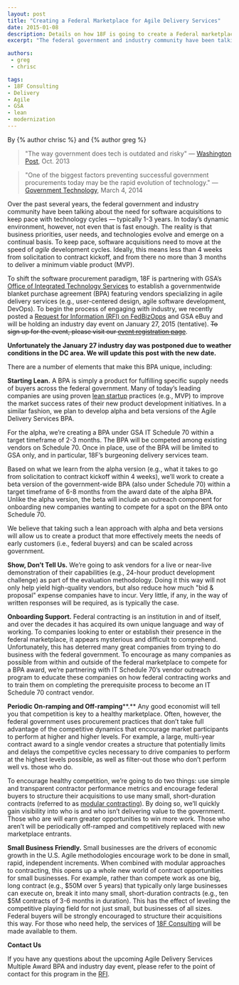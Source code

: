```yaml
---
layout: post
title: "Creating a Federal Marketplace for Agile Delivery Services"
date: 2015-01-08
description: Details on how 18F is going to create a Federal marketplace for agile delivery services
excerpt: "The federal government and industry community have been talking about the need for software acquisitions to keep pace with technology cycles — typically 1-3 years. In today’s dynamic environment, however, not even that is fast enough."

authors:
 - greg
 - chrisc

tags:
- 18F Consulting
- Delivery
- Agile
- GSA
- lean
- modernization
---
```


By {% author chrisc %} and {% author greg %}

> "The way government does tech is outdated and risky" — [Washington Post](http://www.washingtonpost.com/blogs/wonkblog/wp/2013/10/21/the-way-government-does-tech-is-outdated-and-risky/), Oct. 2013

> "One of the biggest factors preventing successful government procurements today may be the rapid evolution of technology." — [Government Technology](http://www.govtech.com/budget-finance/Bringing-Innovation-to-Procurement.html), March 4, 2014 

Over the past several years, the federal government and industry community have been talking about the need for software acquisitions to keep pace with technology cycles — typically 1-3 years. In today’s dynamic environment, however, not even that is fast enough. The reality is that business priorities, user needs, and technologies evolve and emerge on a continual basis. To keep pace, software acquisitions need to move at the speed of *agile* development cycles. Ideally, this means less than 4 weeks from solicitation to contract kickoff, and from there no more than 3 months to deliver a minimum viable product (MVP).

To shift the software procurement paradigm, 18F is partnering with GSA’s [Office of Integrated Technology Services](http://www.gsa.gov/portal/content/105150) to establish a governmentwide blanket purchase agreement (BPA) featuring vendors specializing in agile delivery services (e.g., user-centered design, agile software development, DevOps). To begin the process of engaging with industry, we recently posted a [Request for Information (RFI) on ](https://www.fbo.gov/notices/e0807fc8a69115f0e352f6f0c135697a)[FedBizOpps](https://www.fbo.gov/notices/e0807fc8a69115f0e352f6f0c135697a) and GSA eBuy and will be holding an industry day event on January 27, 2015 (tentative). <strike>To sign up for the event, please visit our [event registration page](http://www.gsa.gov/portal/content/203335)</strike>.

__Unfortunately the January 27 industry day was postponed due to weather conditions in the DC area. We will update this post with the new date.__

There are a number of elements that make this BPA unique, including:

**Starting Lean.** A BPA is simply a product for fulfilling specific supply needs of buyers across the federal government. Many of today’s leading companies are using proven [lean startup](http://en.wikipedia.org/wiki/Lean_startup) practices (e.g., MVP) to improve the market success rates of their new product development initiatives. In a similar fashion, we plan to develop alpha and beta versions of the Agile Delivery Services BPA. 

For the alpha, we’re creating a BPA under GSA IT Schedule 70 within a target timeframe of 2-3 months. The BPA will be competed among existing vendors on Schedule 70. Once in place, use of the BPA will be limited to GSA only, and in particular, 18F’s burgeoning delivery services team.

Based on what we learn from the alpha version (e.g., what it takes to go from solicitation to contract kickoff within 4 weeks), we’ll work to create a beta version of the government-wide BPA (also under Schedule 70) within a target timeframe of 6-8 months from the award date of the alpha BPA. Unlike the alpha version, the beta will include an outreach component for onboarding new companies wanting to compete for a spot on the BPA onto Schedule 70. 

We believe that taking such a lean approach with alpha and beta versions will allow us to create a product that more effectively meets the needs of early customers (i.e., federal buyers) and can be scaled across government.

**Show, Don’t Tell Us.** We’re going to ask vendors for a live or near-live demonstration of their capabilities (e.g., 24-hour product development challenge) as part of the evaluation methodology. Doing it this way will not only help yield high-quality vendors, but also reduce how much "bid & proposal" expense companies have to incur. Very little, if any, in the way of written responses will be required, as is typically the case.

**Onboarding Support.** Federal contracting is an institution in and of itself, and over the decades it has acquired its own unique language and way of working. To companies looking to enter or establish their presence in the federal marketplace, it appears mysterious and difficult to comprehend. Unfortunately, this has deterred many great companies from trying to do business with the federal government. To encourage as many companies as possible from within and outside of the federal marketplace to compete for a BPA award, we’re partnering with IT Schedule 70’s vendor outreach program to educate these companies on how federal contracting works and to train them on completing the prerequisite process to become an IT Schedule 70 contract vendor.

**Periodic On-ramping and Off-ramping****.** Any good economist will tell you that competition is key to a healthy marketplace. Often, however, the federal government uses procurement practices that don’t take full advantage of the competitive dynamics that encourage market participants to perform at higher and higher levels. For example, a large, multi-year contract award to a single vendor creates a structure that potentially limits and delays the competitive cycles necessary to drive companies to perform at the highest levels possible, as well as filter-out those who don’t perform well vs. those who do.

To encourage healthy competition, we’re going to do two things: use simple and transparent contractor performance metrics and encourage federal buyers to structure their acquisitions to use many small, short-duration contracts (referred to as [modular contracting](http://www.whitehouse.gov/sites/default/files/omb/procurement/guidance/modular-approaches-for-information-technology.pdf)). By doing so, we’ll quickly gain visibility into who is and who isn’t delivering value to the government. Those who are will earn greater opportunities to win more work. Those who aren’t will be periodically off-ramped and competitively replaced with new marketplace entrants.

**Small Business Friendly.** Small businesses are the drivers of economic growth in the U.S. Agile methodologies encourage work to be done in small, rapid, independent increments. When combined with modular approaches to contracting, this opens up a whole new world of contract opportunities for small businesses. For example, rather than compete work as one big, long contract (e.g., $50M over 5 years) that typically only large businesses can execute on, break it into many small, short-duration contracts (e.g., ten $5M contracts of 3-6 months in duration). This has the effect of leveling the competitive playing field for not just small, but businesses of all sizes. Federal buyers will be strongly encouraged to structure their acquisitions this way. For those who need help, the services of [18F Consulting](https://18f.github.io/consulting/) will be made available to them.

**Contact Us**

If you have any questions about the upcoming Agile Delivery Services Multiple Award BPA and industry day event, please refer to the point of contact for this program in the [RFI](https://www.fbo.gov/notices/e0807fc8a69115f0e352f6f0c135697a).

